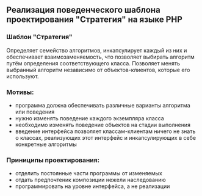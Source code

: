 ## Реализация поведенческого шаблона проектирования "Стратегия" на языке PHP

### Шаблон "Стратегия"
Определяет семейство алгоритмов, инкапсулирует каждый из них и обеспечивает взаимозаменяемость, что позволяет выбирать алгоритм путём определения соответствующего класса. Позволяет менять выбранный алгоритм независимо от объектов-клиентов, которые его используют.

### Мотивы:
- программа должна обеспечивать различные варианты алгоритма или поведения
- нужно изменять поведение каждого экземпляра класса
- необходимо изменять поведение объектов на стадии выполнения
- введение интерфейса позволяет классам-клиентам ничего не знать о классах, реализующих этот интерфейс и инкапсулирующих в себе конкретные алгоритмы

### Приниципы проектирования:
- отделить постоянные части программы от изменяемых
- отдать предпочтеник композиции нежели наследованию
- программировать на уровне интерфейса, а не реализации